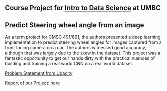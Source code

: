 ## Course Project for [Intro to Data Science](http://www.csee.umbc.edu/~oates/classes/16/data-science/home.html) at UMBC

## Predict Steering wheel angle from an image

As a term project for CMSC 491/691, the authors presented a deep learning implementation to predict steering wheel angles for images captured from a front facing camera on a car. The authors witnessed good accuracy, although that was largely due to the skew in the dataset. This project was a fantastic opportunity to get our hands dirty with the practical nuances of building and training a real world CNN on a real world dataset.

[Problem Statement from Udacity](https://medium.com/udacity/challenge-2-using-deep-learning-to-predict-steering-angles-f42004a36ff3#.aweyunrrm)


Report of our Project: [here](https://docs.google.com/document/d/1jbs67PsWJFGj9GhOno1G3V_u8zMnXac4-oreUTQsHeA/edit?ts=5855d71d#)
